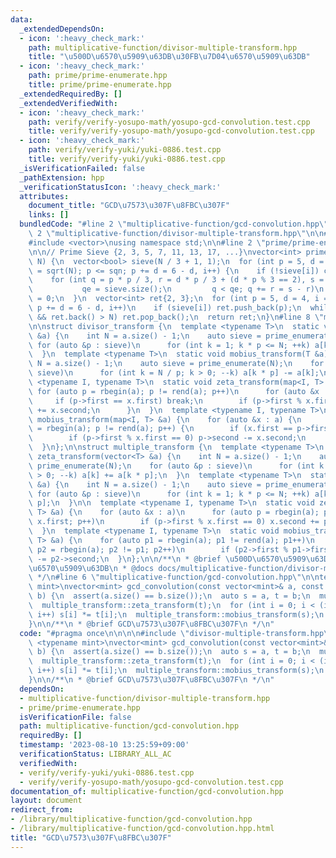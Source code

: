 ```yaml
---
data:
  _extendedDependsOn:
  - icon: ':heavy_check_mark:'
    path: multiplicative-function/divisor-multiple-transform.hpp
    title: "\u500D\u6570\u5909\u63DB\u30FB\u7D04\u6570\u5909\u63DB"
  - icon: ':heavy_check_mark:'
    path: prime/prime-enumerate.hpp
    title: prime/prime-enumerate.hpp
  _extendedRequiredBy: []
  _extendedVerifiedWith:
  - icon: ':heavy_check_mark:'
    path: verify/verify-yosupo-math/yosupo-gcd-convolution.test.cpp
    title: verify/verify-yosupo-math/yosupo-gcd-convolution.test.cpp
  - icon: ':heavy_check_mark:'
    path: verify/verify-yuki/yuki-0886.test.cpp
    title: verify/verify-yuki/yuki-0886.test.cpp
  _isVerificationFailed: false
  _pathExtension: hpp
  _verificationStatusIcon: ':heavy_check_mark:'
  attributes:
    document_title: "GCD\u7573\u307F\u8FBC\u307F"
    links: []
  bundledCode: "#line 2 \"multiplicative-function/gcd-convolution.hpp\"\n\n\n\n#line\
    \ 2 \"multiplicative-function/divisor-multiple-transform.hpp\"\n\n#include <map>\n\
    #include <vector>\nusing namespace std;\n\n#line 2 \"prime/prime-enumerate.hpp\"\
    \n\n// Prime Sieve {2, 3, 5, 7, 11, 13, 17, ...}\nvector<int> prime_enumerate(int\
    \ N) {\n  vector<bool> sieve(N / 3 + 1, 1);\n  for (int p = 5, d = 4, i = 1, sqn\
    \ = sqrt(N); p <= sqn; p += d = 6 - d, i++) {\n    if (!sieve[i]) continue;\n\
    \    for (int q = p * p / 3, r = d * p / 3 + (d * p % 3 == 2), s = 2 * p,\n  \
    \           qe = sieve.size();\n         q < qe; q += r = s - r)\n      sieve[q]\
    \ = 0;\n  }\n  vector<int> ret{2, 3};\n  for (int p = 5, d = 4, i = 1; p <= N;\
    \ p += d = 6 - d, i++)\n    if (sieve[i]) ret.push_back(p);\n  while (!ret.empty()\
    \ && ret.back() > N) ret.pop_back();\n  return ret;\n}\n#line 8 \"multiplicative-function/divisor-multiple-transform.hpp\"\
    \n\nstruct divisor_transform {\n  template <typename T>\n  static void zeta_transform(vector<T>\
    \ &a) {\n    int N = a.size() - 1;\n    auto sieve = prime_enumerate(N);\n   \
    \ for (auto &p : sieve)\n      for (int k = 1; k * p <= N; ++k) a[k * p] += a[k];\n\
    \  }\n  template <typename T>\n  static void mobius_transform(T &a) {\n    int\
    \ N = a.size() - 1;\n    auto sieve = prime_enumerate(N);\n    for (auto &p :\
    \ sieve)\n      for (int k = N / p; k > 0; --k) a[k * p] -= a[k];\n  }\n\n  template\
    \ <typename I, typename T>\n  static void zeta_transform(map<I, T> &a) {\n   \
    \ for (auto p = rbegin(a); p != rend(a); p++)\n      for (auto &x : a) {\n   \
    \     if (p->first == x.first) break;\n        if (p->first % x.first == 0) p->second\
    \ += x.second;\n      }\n  }\n  template <typename I, typename T>\n  static void\
    \ mobius_transform(map<I, T> &a) {\n    for (auto &x : a) {\n      for (auto p\
    \ = rbegin(a); p != rend(a); p++) {\n        if (x.first == p->first) break;\n\
    \        if (p->first % x.first == 0) p->second -= x.second;\n      }\n    }\n\
    \  }\n};\n\nstruct multiple_transform {\n  template <typename T>\n  static void\
    \ zeta_transform(vector<T> &a) {\n    int N = a.size() - 1;\n    auto sieve =\
    \ prime_enumerate(N);\n    for (auto &p : sieve)\n      for (int k = N / p; k\
    \ > 0; --k) a[k] += a[k * p];\n  }\n  template <typename T>\n  static void mobius_transform(vector<T>\
    \ &a) {\n    int N = a.size() - 1;\n    auto sieve = prime_enumerate(N);\n   \
    \ for (auto &p : sieve)\n      for (int k = 1; k * p <= N; ++k) a[k] -= a[k *\
    \ p];\n  }\n\n  template <typename I, typename T>\n  static void zeta_transform(map<I,\
    \ T> &a) {\n    for (auto &x : a)\n      for (auto p = rbegin(a); p->first !=\
    \ x.first; p++)\n        if (p->first % x.first == 0) x.second += p->second;\n\
    \  }\n  template <typename I, typename T>\n  static void mobius_transform(map<I,\
    \ T> &a) {\n    for (auto p1 = rbegin(a); p1 != rend(a); p1++)\n      for (auto\
    \ p2 = rbegin(a); p2 != p1; p2++)\n        if (p2->first % p1->first == 0) p1->second\
    \ -= p2->second;\n  }\n};\n\n/**\n * @brief \u500D\u6570\u5909\u63DB\u30FB\u7D04\
    \u6570\u5909\u63DB\n * @docs docs/multiplicative-function/divisor-multiple-transform.md\n\
    \ */\n#line 6 \"multiplicative-function/gcd-convolution.hpp\"\n\ntemplate <typename\
    \ mint>\nvector<mint> gcd_convolution(const vector<mint>& a, const vector<mint>&\
    \ b) {\n  assert(a.size() == b.size());\n  auto s = a, t = b;\n  multiple_transform::zeta_transform(s);\n\
    \  multiple_transform::zeta_transform(t);\n  for (int i = 0; i < (int)a.size();\
    \ i++) s[i] *= t[i];\n  multiple_transform::mobius_transform(s);\n  return s;\n\
    }\n\n/**\n * @brief GCD\u7573\u307F\u8FBC\u307F\n */\n"
  code: "#pragma once\n\n\n\n#include \"divisor-multiple-transform.hpp\"\n\ntemplate\
    \ <typename mint>\nvector<mint> gcd_convolution(const vector<mint>& a, const vector<mint>&\
    \ b) {\n  assert(a.size() == b.size());\n  auto s = a, t = b;\n  multiple_transform::zeta_transform(s);\n\
    \  multiple_transform::zeta_transform(t);\n  for (int i = 0; i < (int)a.size();\
    \ i++) s[i] *= t[i];\n  multiple_transform::mobius_transform(s);\n  return s;\n\
    }\n\n/**\n * @brief GCD\u7573\u307F\u8FBC\u307F\n */\n"
  dependsOn:
  - multiplicative-function/divisor-multiple-transform.hpp
  - prime/prime-enumerate.hpp
  isVerificationFile: false
  path: multiplicative-function/gcd-convolution.hpp
  requiredBy: []
  timestamp: '2023-08-10 13:25:59+09:00'
  verificationStatus: LIBRARY_ALL_AC
  verifiedWith:
  - verify/verify-yuki/yuki-0886.test.cpp
  - verify/verify-yosupo-math/yosupo-gcd-convolution.test.cpp
documentation_of: multiplicative-function/gcd-convolution.hpp
layout: document
redirect_from:
- /library/multiplicative-function/gcd-convolution.hpp
- /library/multiplicative-function/gcd-convolution.hpp.html
title: "GCD\u7573\u307F\u8FBC\u307F"
---
```


